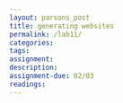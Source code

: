 ```yaml
---  
layout: parsons_post  
title: generating websites
permalink: /lab11/  
categories:   
tags:  
assignment: 
description: 
assignment-due: 02/03
readings: 
---  
```

